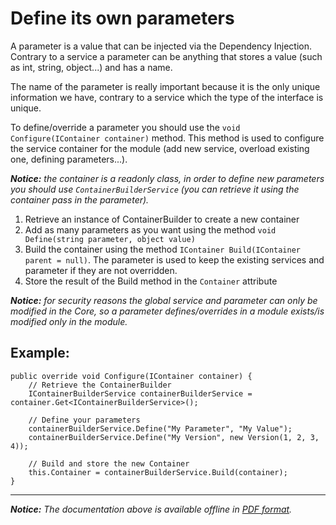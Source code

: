 Define its own parameters
=========================

A parameter is a value that can be injected via the Dependency Injection. Contrary to a service a parameter can be anything that stores a value (such as int, string, object...) and has a name.

The name of the parameter is really important because it is the only unique information we have, contrary to a service which the type of the interface is unique.

To define/override a parameter you should use the `void Configure(IContainer container)` method. This method is used to configure the service container for the module (add new service, overload existing one, defining parameters...).

*__Notice:__ the container is a readonly class, in order to define new parameters you should use `ContainerBuilderService` (you can retrieve it using the container pass in the parameter).*

  1. Retrieve an instance of ContainerBuilder to create a new container
  2. Add as many parameters as you want using the method `void Define(string parameter, object value)`
  3. Build the container using the method `IContainer Build(IContainer parent = null)`. The parameter is used to keep the existing services and parameter if they are not overridden.
  4. Store the result of the Build method in the `Container` attribute

*__Notice:__ for security reasons the global service and parameter can only be modified in the Core, so a parameter defines/overrides in a module exists/is modified only in the module.*

Example:
--------
	public override void Configure(IContainer container) {
		// Retrieve the ContainerBuilder
		IContainerBuilderService containerBuilderService = container.Get<IContainerBuilderService>();

		// Define your parameters
		containerBuilderService.Define("My Parameter", "My Value");
		containerBuilderService.Define("My Version", new Version(1, 2, 3, 4));
		
		// Build and store the new Container
		this.Container = containerBuilderService.Build(container);
	}

----------
*__Notice:__ The documentation above is available offline in [PDF format](../doc.pdf).*


